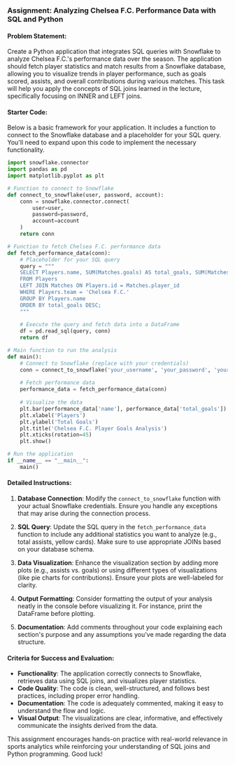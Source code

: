 ### Assignment: Analyzing Chelsea F.C. Performance Data with SQL and Python

#### Problem Statement:
Create a Python application that integrates SQL queries with Snowflake to analyze Chelsea F.C.'s performance data over the season. The application should fetch player statistics and match results from a Snowflake database, allowing you to visualize trends in player performance, such as goals scored, assists, and overall contributions during various matches. This task will help you apply the concepts of SQL joins learned in the lecture, specifically focusing on INNER and LEFT joins.

#### Starter Code:
Below is a basic framework for your application. It includes a function to connect to the Snowflake database and a placeholder for your SQL query. You'll need to expand upon this code to implement the necessary functionality.

```python
import snowflake.connector
import pandas as pd
import matplotlib.pyplot as plt

# Function to connect to Snowflake
def connect_to_snowflake(user, password, account):
    conn = snowflake.connector.connect(
        user=user,
        password=password,
        account=account
    )
    return conn

# Function to fetch Chelsea F.C. performance data
def fetch_performance_data(conn):
    # Placeholder for your SQL query
    query = """
    SELECT Players.name, SUM(Matches.goals) AS total_goals, SUM(Matches.assists) AS total_assists
    FROM Players
    LEFT JOIN Matches ON Players.id = Matches.player_id
    WHERE Players.team = 'Chelsea F.C.'
    GROUP BY Players.name
    ORDER BY total_goals DESC;
    """
    
    # Execute the query and fetch data into a DataFrame
    df = pd.read_sql(query, conn)
    return df

# Main function to run the analysis
def main():
    # Connect to Snowflake (replace with your credentials)
    conn = connect_to_snowflake('your_username', 'your_password', 'your_account')
    
    # Fetch performance data
    performance_data = fetch_performance_data(conn)
    
    # Visualize the data
    plt.bar(performance_data['name'], performance_data['total_goals'])
    plt.xlabel('Players')
    plt.ylabel('Total Goals')
    plt.title('Chelsea F.C. Player Goals Analysis')
    plt.xticks(rotation=45)
    plt.show()

# Run the application
if __name__ == "__main__":
    main()
```

#### Detailed Instructions:
1. **Database Connection**: Modify the `connect_to_snowflake` function with your actual Snowflake credentials. Ensure you handle any exceptions that may arise during the connection process.

2. **SQL Query**: Update the SQL query in the `fetch_performance_data` function to include any additional statistics you want to analyze (e.g., total assists, yellow cards). Make sure to use appropriate JOINs based on your database schema.

3. **Data Visualization**: Enhance the visualization section by adding more plots (e.g., assists vs. goals) or using different types of visualizations (like pie charts for contributions). Ensure your plots are well-labeled for clarity.

4. **Output Formatting**: Consider formatting the output of your analysis neatly in the console before visualizing it. For instance, print the DataFrame before plotting.

5. **Documentation**: Add comments throughout your code explaining each section's purpose and any assumptions you've made regarding the data structure.

#### Criteria for Success and Evaluation:
- **Functionality**: The application correctly connects to Snowflake, retrieves data using SQL joins, and visualizes player statistics.
- **Code Quality**: The code is clean, well-structured, and follows best practices, including proper error handling.
- **Documentation**: The code is adequately commented, making it easy to understand the flow and logic.
- **Visual Output**: The visualizations are clear, informative, and effectively communicate the insights derived from the data.

This assignment encourages hands-on practice with real-world relevance in sports analytics while reinforcing your understanding of SQL joins and Python programming. Good luck!